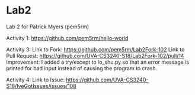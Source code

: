 # Lab2
Lab 2 for Patrick Myers (pem5rm)

Activity 1: https://github.com/pem5rm/hello-world

Activity 3:
              Link to Fork:  https://github.com/pem5rm/Lab2Fork-102
              Link to Pull Request: https://github.com/UVA-CS3240-S18/Lab2Fork-102/pull/14
              Improvement:  I added a try/except to lo_shu.py so that an error message is printed for bad input instead of causing the program to crash.
            
Activity 4: 
              Link to Issue: https://github.com/UVA-CS3240-S18/IveGotIssues/issues/108
